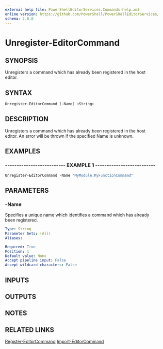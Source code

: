 ```yaml
---
external help file: PowerShellEditorServices.Commands-help.xml
online version: https://github.com/PowerShell/PowerShellEditorServices/tree/master/module/docs/Unregister-EditorCommand.md
schema: 2.0.0
---
```


# Unregister-EditorCommand

## SYNOPSIS

Unregisters a command which has already been registered in the host editor.

## SYNTAX

```powershell
Unregister-EditorCommand [-Name] <String>
```

## DESCRIPTION

Unregisters a command which has already been registered in the host editor.
An error will be thrown if the specified Name is unknown.

## EXAMPLES

### -------------------------- EXAMPLE 1 --------------------------

```powershell
Unregister-EditorCommand -Name "MyModule.MyFunctionCommand"
```

## PARAMETERS

### -Name

Specifies a unique name which identifies a command which has already been registered.

```yaml
Type: String
Parameter Sets: (All)
Aliases:

Required: True
Position: 1
Default value: None
Accept pipeline input: False
Accept wildcard characters: False
```

## INPUTS

## OUTPUTS

## NOTES

## RELATED LINKS

[Register-EditorCommand](Register-EditorCommand.md)
[Import-EditorCommand](Import-EditorCommand.md)
